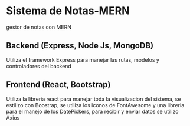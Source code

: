 # Sistema de Notas-MERN
gestor de notas con MERN 

## Backend (Express, Node Js, MongoDB)

<p>Utiliza el framework Express para manejar las rutas, modelos y controladores del backend<p/>

## Frontend (React, Bootstrap)

<p>Utiliza la libreria react para manejar toda la visualizacion del sistema, se estilizo con Boostrap, 
  se utiliza los iconos de FontAwesome y una libreria para el manejo de los DatePickers, 
  para recibir y enviar datos se utilizo Axios<p/>

